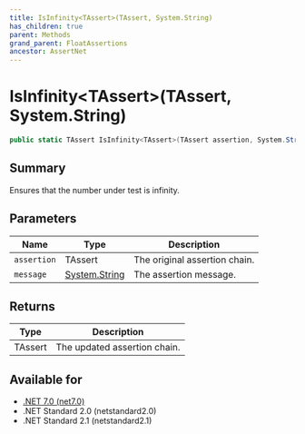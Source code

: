 ```yaml
---
title: IsInfinity<TAssert>(TAssert, System.String)
has_children: true
parent: Methods
grand_parent: FloatAssertions
ancestor: AssertNet
---
```

# IsInfinity&lt;TAssert&gt;(TAssert, System.String)

```csharp
public static TAssert IsInfinity<TAssert>(TAssert assertion, System.String message);
```

## Summary
Ensures that the number under test is infinity.

## Parameters
|Name|Type|Description|
|-|-|-|
|`assertion`|TAssert|The original assertion chain.|
|`message`|[System.String](https://learn.microsoft.com/en-us/dotnet/api/system.string)|The assertion message.|

## Returns
|Type|Description|
|-|-|
|TAssert|The updated assertion chain.|

## Available for
- [.NET 7.0 (net7.0)](https://versionsof.net/core/7.0/)
- .NET Standard 2.0 (netstandard2.0)
- .NET Standard 2.1 (netstandard2.1)
